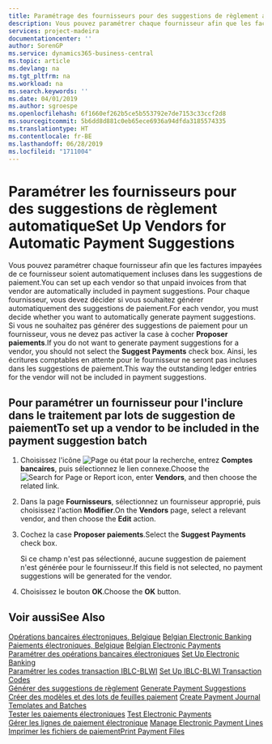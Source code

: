```yaml
---
title: Paramétrage des fournisseurs pour des suggestions de règlement automatique
description: Vous pouvez paramétrer chaque fournisseur afin que les factures impayées de ce fournisseur soient automatiquement incluses dans les suggestions de paiement.
services: project-madeira
documentationcenter: ''
author: SorenGP
ms.service: dynamics365-business-central
ms.topic: article
ms.devlang: na
ms.tgt_pltfrm: na
ms.workload: na
ms.search.keywords: ''
ms.date: 04/01/2019
ms.author: sgroespe
ms.openlocfilehash: 6f1660ef262b5ce5b553792e7de7153c33ccf2d8
ms.sourcegitcommit: 5b6dd8d881c0eb65ece6936a94dfda3185574335
ms.translationtype: HT
ms.contentlocale: fr-BE
ms.lasthandoff: 06/28/2019
ms.locfileid: "1711004"
---
```

# <a name="set-up-vendors-for-automatic-payment-suggestions"></a><span data-ttu-id="a47ad-103">Paramétrer les fournisseurs pour des suggestions de règlement automatique</span><span class="sxs-lookup"><span data-stu-id="a47ad-103">Set Up Vendors for Automatic Payment Suggestions</span></span>
<span data-ttu-id="a47ad-104">Vous pouvez paramétrer chaque fournisseur afin que les factures impayées de ce fournisseur soient automatiquement incluses dans les suggestions de paiement.</span><span class="sxs-lookup"><span data-stu-id="a47ad-104">You can set up each vendor so that unpaid invoices from that vendor are automatically included in payment suggestions.</span></span> <span data-ttu-id="a47ad-105">Pour chaque fournisseur, vous devez décider si vous souhaitez générer automatiquement des suggestions de paiement.</span><span class="sxs-lookup"><span data-stu-id="a47ad-105">For each vendor, you must decide whether you want to automatically generate payment suggestions.</span></span> <span data-ttu-id="a47ad-106">Si vous ne souhaitez pas générer des suggestions de paiement pour un fournisseur, vous ne devez pas activer la case à cocher **Proposer paiements**.</span><span class="sxs-lookup"><span data-stu-id="a47ad-106">If you do not want to generate payment suggestions for a vendor, you should not select the **Suggest Payments** check box.</span></span> <span data-ttu-id="a47ad-107">Ainsi, les écritures comptables en attente pour le fournisseur ne seront pas incluses dans les suggestions de paiement.</span><span class="sxs-lookup"><span data-stu-id="a47ad-107">This way the outstanding ledger entries for the vendor will not be included in payment suggestions.</span></span>  

## <a name="to-set-up-a-vendor-to-be-included-in-the-payment-suggestion-batch"></a><span data-ttu-id="a47ad-108">Pour paramétrer un fournisseur pour l'inclure dans le traitement par lots de suggestion de paiement</span><span class="sxs-lookup"><span data-stu-id="a47ad-108">To set up a vendor to be included in the payment suggestion batch</span></span>  

1.  <span data-ttu-id="a47ad-109">Choisissez l'icône ![Page ou état pour la recherche](../../media/ui-search/search_small.png "Page ou état pour la recherche"), entrez **Comptes bancaires**, puis sélectionnez le lien connexe.</span><span class="sxs-lookup"><span data-stu-id="a47ad-109">Choose the ![Search for Page or Report](../../media/ui-search/search_small.png "Search for Page or Report icon") icon, enter **Vendors**, and then choose the related link.</span></span>  
2.  <span data-ttu-id="a47ad-110">Dans la page **Fournisseurs**, sélectionnez un fournisseur approprié, puis choisissez l'action **Modifier**.</span><span class="sxs-lookup"><span data-stu-id="a47ad-110">On the **Vendors** page, select a relevant vendor, and then choose the **Edit** action.</span></span>  
3.  <span data-ttu-id="a47ad-111">Cochez la case **Proposer paiements**.</span><span class="sxs-lookup"><span data-stu-id="a47ad-111">Select the **Suggest Payments** check box.</span></span>  

    <span data-ttu-id="a47ad-112">Si ce champ n'est pas sélectionné, aucune suggestion de paiement n'est générée pour le fournisseur.</span><span class="sxs-lookup"><span data-stu-id="a47ad-112">If this field is not selected, no payment suggestions will be generated for the vendor.</span></span>  

4.  <span data-ttu-id="a47ad-113">Choisissez le bouton **OK**.</span><span class="sxs-lookup"><span data-stu-id="a47ad-113">Choose the **OK** button.</span></span>  
  
## <a name="see-also"></a><span data-ttu-id="a47ad-114">Voir aussi</span><span class="sxs-lookup"><span data-stu-id="a47ad-114">See Also</span></span>  
 <span data-ttu-id="a47ad-115">[Opérations bancaires électroniques, Belgique](belgian-electronic-banking.md) </span><span class="sxs-lookup"><span data-stu-id="a47ad-115">[Belgian Electronic Banking](belgian-electronic-banking.md) </span></span>  
 <span data-ttu-id="a47ad-116">[Paiements électroniques, Belgique](belgian-electronic-payments.md) </span><span class="sxs-lookup"><span data-stu-id="a47ad-116">[Belgian Electronic Payments](belgian-electronic-payments.md) </span></span>  
 <span data-ttu-id="a47ad-117">[Paramétrer des opérations bancaires électroniques](how-to-set-up-electronic-banking.md) </span><span class="sxs-lookup"><span data-stu-id="a47ad-117">[Set Up Electronic Banking](how-to-set-up-electronic-banking.md) </span></span>  
 <span data-ttu-id="a47ad-118">[Paramétrer les codes transaction IBLC-BLWI](how-to-set-up-iblc-blwi-transaction-codes.md) </span><span class="sxs-lookup"><span data-stu-id="a47ad-118">[Set Up IBLC-BLWI Transaction Codes](how-to-set-up-iblc-blwi-transaction-codes.md) </span></span>  
 <span data-ttu-id="a47ad-119">[Générer des suggestions de règlement](how-to-generate-payment-suggestions.md) </span><span class="sxs-lookup"><span data-stu-id="a47ad-119">[Generate Payment Suggestions](how-to-generate-payment-suggestions.md) </span></span>  
 <span data-ttu-id="a47ad-120">[Créer des modèles et des lots de feuilles paiement](how-to-create-payment-journal-templates-and-batches.md) </span><span class="sxs-lookup"><span data-stu-id="a47ad-120">[Create Payment Journal Templates and Batches](how-to-create-payment-journal-templates-and-batches.md) </span></span>  
 <span data-ttu-id="a47ad-121">[Tester les paiements électroniques](how-to-test-electronic-payments.md) </span><span class="sxs-lookup"><span data-stu-id="a47ad-121">[Test Electronic Payments](how-to-test-electronic-payments.md) </span></span>  
 <span data-ttu-id="a47ad-122">[Gérer les lignes de paiement électronique](how-to-manage-electronic-payment-lines.md) </span><span class="sxs-lookup"><span data-stu-id="a47ad-122">[Manage Electronic Payment Lines](how-to-manage-electronic-payment-lines.md) </span></span>  
 [<span data-ttu-id="a47ad-123">Imprimer les fichiers de paiement</span><span class="sxs-lookup"><span data-stu-id="a47ad-123">Print Payment Files</span></span>](how-to-print-payment-files.md)
